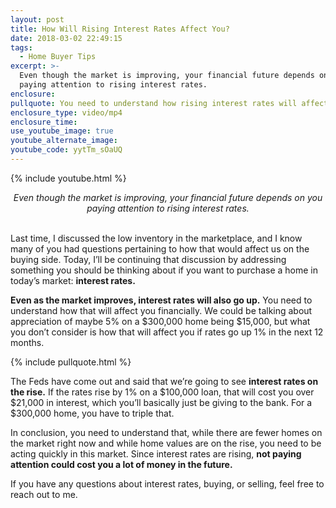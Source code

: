 ```yaml
---
layout: post
title: How Will Rising Interest Rates Affect You?
date: 2018-03-02 22:49:15
tags:
  - Home Buyer Tips
excerpt: >-
  Even though the market is improving, your financial future depends on you
  paying attention to rising interest rates.
enclosure:
pullquote: You need to understand how rising interest rates will affect you financially.
enclosure_type: video/mp4
enclosure_time:
use_youtube_image: true
youtube_alternate_image:
youtube_code: yytTm_sOaUQ
---
```


{% include youtube.html %}

<center><em>Even though the market is improving, your financial future depends on you paying attention to rising interest rates.</em></center>

<center>&nbsp;</center>

Last time, I discussed the low inventory in the marketplace, and I know many of you had questions pertaining to how that would affect us on the buying side. Today, I’ll be continuing that discussion by addressing something you should be thinking about if you want to purchase a home in today’s market: **interest rates.**

**Even as the market improves, interest rates will also go up.** You need to understand how that will affect you financially. We could be talking about appreciation of maybe 5% on a $300,000 home being $15,000, but what you don’t consider is how that will affect you if rates go up 1% in the next 12 months.

{% include pullquote.html %}

The Feds have come out and said that we’re going to see **interest rates on the rise.** If the rates rise by 1% on a $100,000 loan, that will cost you over $21,000 in interest, which you’ll basically just be giving to the bank. For a $300,000 home, you have to triple that.

In conclusion, you need to understand that, while there are fewer homes on the market right now and while home values are on the rise, you need to be acting quickly in this market. Since interest rates are rising, **not paying attention could cost you a lot of money in the future.**

If you have any questions about interest rates, buying, or selling, feel free to reach out to me.<br>&nbsp;